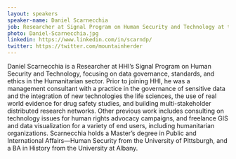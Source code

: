 ```yaml
---
layout: speakers
speaker-name: Daniel Scarnecchia
job: Researcher at Signal Program on Human Security and Technology at the Harvard Humanitarian Initiative
photo: Daniel-Scarnecchia.jpg
linkedin: https://www.linkedin.com/in/scarndp/
twitter: https://twitter.com/mountainherder
---
```

Daniel Scarnecchia is a Researcher at HHI’s Signal Program on Human Security and Technology, focusing on data governance, standards, and ethics in the Humanitarian sector.  Prior to joining HHI, he was a management consultant with a practice in the governance of sensitive data and the integration of new technologies the life sciences, the use of real world evidence for drug safety studies, and building multi-stakeholder distributed research networks. Other previous work includes consulting on technology issues for human rights advocacy campaigns, and freelance GIS and data visualization for a variety of end users, including humanitarian organizations. Scarnecchia holds a Master’s degree in Public and International Affairs—Human Security from the University of Pittsburgh, and a BA in History from the University at Albany.
